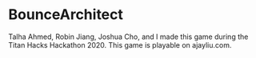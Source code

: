 # BounceArchitect
Talha Ahmed, Robin Jiang, Joshua Cho, and I made this game during the Titan Hacks Hackathon 2020. This game is playable on ajayliu.com.
